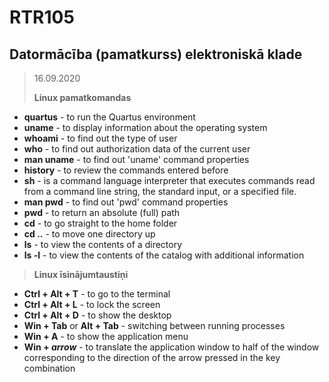 # RTR105
## Datormācība (pamatkurss) elektroniskā klade

> 16.09.2020
>
> **Linux pamatkomandas**

- **quartus**   - to run the Quartus environment
- **uname**     - to display information about the operating system
- **whoami**    - to find out the type of user
- **who**       - to find out authorization data of the current user
- **man uname** - to find out 'uname' command properties
- **history**   - to review the commands entered before
- **sh**        - is a command language interpreter that executes commands read from a command line string, the standard input, or a specified file.
- **man pwd**   - to find out 'pwd' command properties
- **pwd**       - to return an absolute (full) path
- **cd**        - to go straight to the home folder
- **cd ..**     - to move one directory up
- **ls**        - to view the contents of a directory
- **ls -l**     - to view the contents of the catalog with additional information

> **Linux īsinājumtaustiņi**

- **Ctrl + Alt + T**                     - to go to the terminal
- **Ctrl + Alt + L**                     - to lock the screen
- **Ctrl + Alt + D**                     - to show the desktop
- **Win + Tab** or **Alt + Tab**         - switching between running processes
- **Win + A**                            - to show the application menu
- **Win + _arrow_**                      - to translate the application window to half of the window corresponding to the direction of the arrow pressed in the key combination

